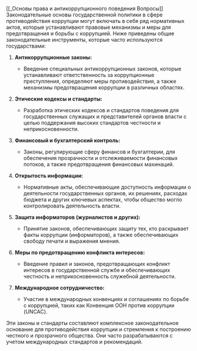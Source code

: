 [[_Основы права и антикоррупционного поведения Вопросы]]
Законодательные основы государственной политики в сфере противодействия коррупции могут включать в себя ряд нормативных актов, которые устанавливают правовые механизмы и меры для предотвращения и борьбы с коррупцией. Ниже приведены общие законодательные инструменты, которые часто используются государствами:

1. **Антикоррупционные законы:**
   - Введение специальных антикоррупционных законов, которые устанавливают ответственность за коррупционные преступления, определяют меры противодействия, а также механизмы предотвращения коррупции в различных областях.

2. **Этические кодексы и стандарты:**
   - Разработка этических кодексов и стандартов поведения для государственных служащих и представителей органов власти с целью поддержания высоких стандартов честности и неприкосновенности.

3. **Финансовый и бухгалтерский контроль:**
   - Законы, регулирующие сферу финансов и бухгалтерии, для обеспечения прозрачности и отслеживаемости финансовых потоков, а также предотвращения финансовых махинаций.

4. **Открытость информации:**
   - Нормативные акты, обеспечивающие доступность информации о деятельности государственных органов, их решениях, расходах бюджета и других ключевых аспектах, чтобы общество могло контролировать деятельность власти.

5. **Защита информаторов (журналистов и других):**
   - Принятие законов, обеспечивающих защиту тех, кто раскрывает факты коррупции (информаторов), а также обеспечивающих свободу печати и выражения мнения.

6. **Меры по предотвращению конфликта интересов:**
   - Введение правил и законов, предотвращающих конфликт интересов в государственной службе и обеспечивающих честность и неприкосновенность служебной деятельности.

7. **Международное сотрудничество:**
   - Участие в международных конвенциях и соглашениях по борьбе с коррупцией, таких как Конвенция ООН против коррупции (UNCAC).

Эти законы и стандарты составляют комплексное законодательное основание для противодействия коррупции и стремления к построению честного и прозрачного общества. Они часто разрабатываются с учетом международных стандартов и рекомендаций.